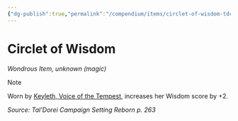 ```yaml
---
{"dg-publish":true,"permalink":"/compendium/items/circlet-of-wisdom-tdcsr/","tags":["compendium/src/5e/tdcsr","item/rarity/unknown/magic","item/wondrous"]}
---
```


# Circlet of Wisdom
*Wondrous Item, unknown (magic)*  


> [!note]
> Worn by [Keyleth, Voice of the Tempest](compendium/bestiary/npc/keyleth-voice-of-the-tempest-tdcsr.md), increases her Wisdom score by +2.

*Source: Tal'Dorei Campaign Setting Reborn p. 263*